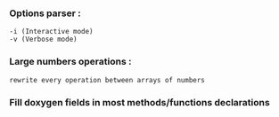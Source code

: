 ### Options parser :
    
    -i (Interactive mode)
    -v (Verbose mode)
                 
### Large numbers operations :
    
    rewrite every operation between arrays of numbers
    
### Fill doxygen fields in most methods/functions declarations